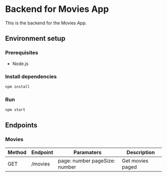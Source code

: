 # Backend for Movies App

This is the backend for the Movies App.

## Environment setup

### Prerequisites

- Node.js

### Install dependencies

```bash
npm install
```

### Run

```bash
npm start
```

## Endpoints

### Movies

| Method | Endpoint | Paramaters                     | Description      |
| ------ | -------- | ------------------------------ | ---------------- |
| GET    | /movies  | page: number   pageSize: number | Get movies paged |
